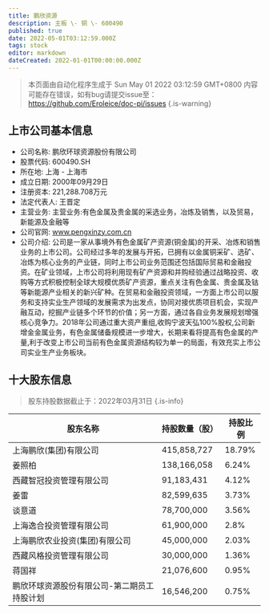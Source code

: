 ```yaml
---
title: 鹏欣资源
description: 主板 \- 铜 \- 600490
published: true
date: 2022-05-01T03:12:59.000Z
tags: stock
editor: markdown
dateCreated: 2022-01-01T00:00:00.000Z
---
```


> 本页面由自动化程序生成于 Sun May 01 2022 03:12:59 GMT+0800
> 内容可能存在错误，如有bug请提交issue至：https://github.com/Eroleice/doc-pi/issues
{.is-warning}

## 上市公司基本信息
- 公司名称: 鹏欣环球资源股份有限公司
- 股票代码: 600490.SH
- 所在地: 上海 - 上海市
- 成立日期: 2000年09月29日
- 注册资本: 221,288.708万元
- 法定代表人: 王晋定
- 主营业务: 主营业务:有色金属及贵金属的采选业务，冶炼及销售，以及贸易，新能源及金融等
- 公司官网: www.pengxinzy.com.cn
- 公司介绍: 公司是一家从事境外有色金属矿产资源(铜金属)的开采、冶炼和销售业务的上市公司。公司经过多年的发展与开拓，已拥有以金属铜采矿、选矿、冶炼为核心业务的产业链，同时上市公司业务范围还包括国际贸易和金融投资。在矿业领域，上市公司将利用现有矿产资源和并购经验通过战略投资、收购等方式积极控制全球大规模优质矿产资源，重点关注有色金属、贵金属及钴等新能源产业相关的新兴矿种。在贸易和金融投资领域，一方面上市公司以服务和支持实业生产领域的发展需求为出发点，协同对接优质项目机会，实现产融互动，挖掘产业链多个环节的价值；另一方面，通过各自业务发展规划增强核心竞争力。2018年公司通过重大资产重组,收购宁波天弘100%股权,公司新增金金属业务，有色金属储备规模进一步增大，长期来看将提高有色金属的产量,利于改变上市公司当前有色金属资源结构较为单一的局面，有效充实上市公司实业生产业务板块。


## 十大股东信息
> 股东持股数据截止于：2022年03月31日
{.is-info}

| 股东名称 | 持股数量（股） | 持股比例 |
| --- | --- | --- |
| 上海鹏欣(集团)有限公司 | 415,858,727 | 18.79% |
| 姜照柏 | 138,166,058 | 6.24% |
| 西藏智冠投资管理有限公司 | 91,183,431 | 4.12% |
| 姜雷 | 82,599,635 | 3.73% |
| 谈意道 | 78,700,000 | 3.56% |
| 上海逸合投资管理有限公司 | 61,900,000 | 2.8% |
| 上海鹏欣农业投资(集团)有限公司 | 45,000,000 | 2.03% |
| 西藏风格投资管理有限公司 | 30,000,000 | 1.36% |
| 蒋国祥 | 21,076,600 | 0.95% |
| 鹏欣环球资源股份有限公司-第二期员工持股计划 | 16,546,200 | 0.75% |




